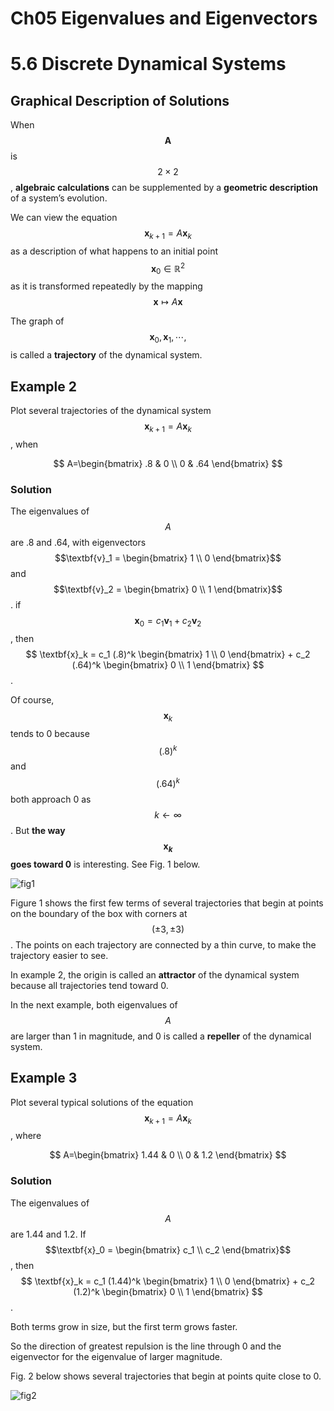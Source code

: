 # Ch05 Eigenvalues and Eigenvectors

# 5.6 Discrete Dynamical Systems

## Graphical Description of Solutions

When $$\textbf{A}$$ is $$2 \times 2$$, **algebraic calculations** can be supplemented by a **geometric description** of a system’s evolution.

We can view the equation $$\textbf{x}_{k+1} = A \textbf{x}_k$$ as a description of what happens to an initial point $$\textbf{x}_0 \in \mathbb{R}^2 $$ as it is transformed repeatedly by the mapping $$\textbf{x} \mapsto A\textbf{x}$$

The graph of $$\textbf{x}_0, \textbf{x}_1, \cdots, $$ is called a **trajectory** of the dynamical system.

## Example 2

Plot several trajectories of the dynamical system $$\textbf{x}_{k+1} = A \textbf{x}_k$$, when 

$$
A=\begin{bmatrix}
.8 & 0 \\
0 & .64
\end{bmatrix}
$$

### Solution 

The eigenvalues of $$A$$ are .8 and .64, with eigenvectors $$\textbf{v}_1 = \begin{bmatrix} 1 \\ 0 \end{bmatrix}$$ and $$\textbf{v}_2 = \begin{bmatrix} 0 \\ 1 \end{bmatrix}$$. if $$ \textbf{x}_0 = c_1 \textbf{v}_1 +c_2 \textbf{v}_2 $$, then $$ \textbf{x}_k = c_1 (.8)^k \begin{bmatrix} 1 \\ 0 \end{bmatrix} + c_2 (.64)^k \begin{bmatrix} 0 \\ 1 \end{bmatrix} $$.

Of course, $$\textbf{x}_k$$ tends to 0 because $$(.8)^k$$ and $$(.64)^k$$ both approach 0 as $$k \leftarrow \infty$$. But **the way $$\textbf{x}_k$$  goes toward 0** is interesting. See Fig. 1 below.

![fig1](./fig/la_05_06_01)

Figure 1 shows the first few terms of several trajectories that begin at points on the boundary of the box with corners at $$(\pm 3,\pm 3)$$. The points on each trajectory are connected by a thin curve, to make the trajectory easier to see.

In example 2, the origin is called an **attractor** of the dynamical system because all trajectories tend toward 0.

In the next example, both eigenvalues of $$A$$ are larger than 1 in magnitude, and 0 is called a **repeller** of the dynamical system.

## Example 3 

Plot several typical solutions of the equation $$\textbf{x}_{k+1} = A \textbf{x}_k$$, where


$$
A=\begin{bmatrix}
1.44 & 0 \\
0 & 1.2
\end{bmatrix}
$$

### Solution 

The eigenvalues of $$A$$ are 1.44 and 1.2. If $$\textbf{x}_0 = \begin{bmatrix} c_1 \\ c_2 \end{bmatrix}$$, then $$ \textbf{x}_k = c_1 (1.44)^k \begin{bmatrix} 1 \\ 0 \end{bmatrix} + c_2 (1.2)^k \begin{bmatrix} 0 \\ 1 \end{bmatrix} $$.

Both terms grow in size, but the first term grows faster.

So the direction of greatest repulsion is the line through 0 and the eigenvector for the eigenvalue of larger magnitude.

Fig. 2 below shows several trajectories that begin at points quite close to 0.

![fig2](./fig/la_05_06_02)